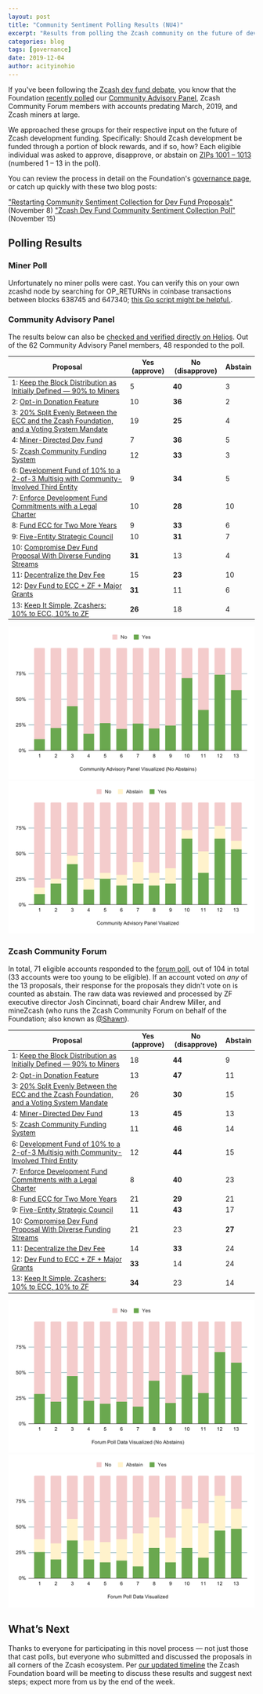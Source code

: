 ```yaml
---
layout: post
title: "Community Sentiment Polling Results (NU4)"
excerpt: "Results from polling the Zcash community on the future of development funding."
categories: blog
tags: [governance]
date: 2019-12-04
author: acityinohio
---
```


If you've been following the [Zcash dev fund debate](https://twitter.com/search?q=zcash%20dev%20fund&src=typed_query&f=live), you know that the Foundation [recently polled](https://www.zfnd.org/blog/community-sentiment-collection-poll/) our [Community Advisory Panel](https://www.zfnd.org/governance/community-advisory-panel/), Zcash Community Forum members with accounts predating March, 2019, and Zcash miners at large.

We approached these groups for their respective input on the future of Zcash development funding. Specifically: Should Zcash development be funded through a portion of block rewards, and if so, how? Each eligible individual was asked to approve, disapprove, or abstain on [ZIPs 1001 – 1013](https://zips.z.cash/) (numbered 1 – 13 in the poll).

You can review the process in detail on the Foundation's [governance page](https://www.zfnd.org/governance/), or catch up quickly with these two blog posts:

["Restarting Community Sentiment Collection for Dev Fund Proposals"](https://www.zfnd.org/blog/updated-community-sentiment-timeline/) (November 8)
["Zcash Dev Fund Community Sentiment Collection Poll"](https://www.zfnd.org/blog/community-sentiment-collection-poll/) (November 15)

## Polling Results

### Miner Poll

Unfortunately no miner polls were cast. You can verify this on your own zcashd node by searching for OP_RETURNs in coinbase transactions between blocks 638745 and 647340; [this Go script might be helpful.](https://gist.github.com/acityinohio/177d83b87aacc00770677e490f47db20).

### Community Advisory Panel

The results below can also be [checked and verified directly on Helios](https://vote.heliosvoting.org/helios/elections/68dcd8ba-08b5-11ea-95c2-1a34a475f69c/view). Out of the 62 Community Advisory Panel members, 48 responded to the poll. 

| Proposal | Yes (approve) | No (disapprove) | Abstain |
| --- | --- | --- | --- |
| 1: [Keep the Block Distribution as Initially Defined — 90% to Miners](https://zips.z.cash/zip-1001) | 5 | **40** | 3 |
| 2: [Opt-in Donation Feature](https://zips.z.cash/zip-1002) | 10 | **36** | 2 |
| 3: [20% Split Evenly Between the ECC and the Zcash Foundation, and a Voting System Mandate](https://zips.z.cash/zip-1003) | 19 | **25** | 4 |
| 4: [Miner-Directed Dev Fund](https://zips.z.cash/zip-1004) | 7 | **36** | 5 |
| 5: [Zcash Community Funding System](https://zips.z.cash/zip-1005) | 12 | **33** | 3 |
| 6: [Development Fund of 10% to a 2-of-3 Multisig with Community-Involved Third Entity](https://zips.z.cash/zip-1006) | 9 | **34** | 5 |
| 7: [Enforce Development Fund Commitments with a Legal Charter](https://zips.z.cash/zip-1007) | 10 | **28** | 10 |
| 8: [Fund ECC for Two More Years](https://zips.z.cash/zip-1008) | 9 | **33** | 6 |
| 9: [Five-Entity Strategic Council](https://zips.z.cash/zip-1009) | 10 | **31** | 7 |
| 10: [Compromise Dev Fund Proposal With Diverse Funding Streams](https://zips.z.cash/zip-1010) | **31** | 13 | 4 |
| 11: [Decentralize the Dev Fee](https://zips.z.cash/zip-1011) | 15 | **23** | 10 |
| 12: [Dev Fund to ECC + ZF + Major Grants](https://zips.z.cash/zip-1012) | **31** | 11 | 6 |
| 13: [Keep It Simple, Zcashers: 10% to ECC, 10% to ZF](https://zips.z.cash/zip-1013) | **26**  | 18 | 4 |

![CAP graph without abstains](/images/2019-cap-no-abstain.svg)
![CAP graph](/images/2019-cap.svg)

### Zcash Community Forum

In total, 71 eligible accounts responded to the [forum poll](https://forum.zcashcommunity.com/t/community-sentiment-collection-poll-on-nu4-dev-fund-zips/35439), out of 104 in total (33 accounts were too young to be eligible). If an account voted on _any_ of the 13 proposals, their response for the proposals they didn't vote on is counted as abstain. The raw data was reviewed and processed by ZF executive director Josh Cincinnati, board chair Andrew Miller, and mineZcash (who runs the Zcash Community Forum on behalf of the Foundation; also known as [@Shawn](https://forum.zcashcommunity.com/u/shawn)).

| Proposal | Yes (approve) | No (disapprove) | Abstain |
| --- | --- | --- | --- |
| 1: [Keep the Block Distribution as Initially Defined — 90% to Miners](https://zips.z.cash/zip-1001) | 18 | **44** | 9 |
| 2: [Opt-in Donation Feature](https://zips.z.cash/zip-1002) | 13 | **47** | 11 |
| 3: [20% Split Evenly Between the ECC and the Zcash Foundation, and a Voting System Mandate](https://zips.z.cash/zip-1003) | 26 | **30** | 15 |
| 4: [Miner-Directed Dev Fund](https://zips.z.cash/zip-1004) | 13 | **45** | 13 |
| 5: [Zcash Community Funding System](https://zips.z.cash/zip-1005) | 11 | **46** | 14 |
| 6: [Development Fund of 10% to a 2-of-3 Multisig with Community-Involved Third Entity](https://zips.z.cash/zip-1006) | 12 | **44** | 15 |
| 7: [Enforce Development Fund Commitments with a Legal Charter](https://zips.z.cash/zip-1007) | 8 | **40** | 23 |
| 8: [Fund ECC for Two More Years](https://zips.z.cash/zip-1008) | 21 | **29** | 21 |
| 9: [Five-Entity Strategic Council](https://zips.z.cash/zip-1009) | 11 | **43** | 17 |
| 10: [Compromise Dev Fund Proposal With Diverse Funding Streams](https://zips.z.cash/zip-1010) | 21 | 23 | **27** |
| 11: [Decentralize the Dev Fee](https://zips.z.cash/zip-1011) | 14 | **33** | 24 |
| 12: [Dev Fund to ECC + ZF + Major Grants](https://zips.z.cash/zip-1012) | **33** | 14 | 24 |
| 13: [Keep It Simple, Zcashers: 10% to ECC, 10% to ZF](https://zips.z.cash/zip-1013) | **34** | 23 | 14 |

![Forum graph without abstains](/images/2019-forum-no-abstain.svg)
![Forum graph](/images/2019-forum.svg)

## What’s Next

Thanks to everyone for participating in this novel process — not just those that cast polls, but everyone who submitted and discussed the proposals in all corners of the Zcash ecosystem. Per [our updated timeline](https://www.zfnd.org/blog/updated-community-sentiment-timeline/) the Zcash Foundation board will be meeting to discuss these results and suggest next steps; expect more from us by the end of the week.
